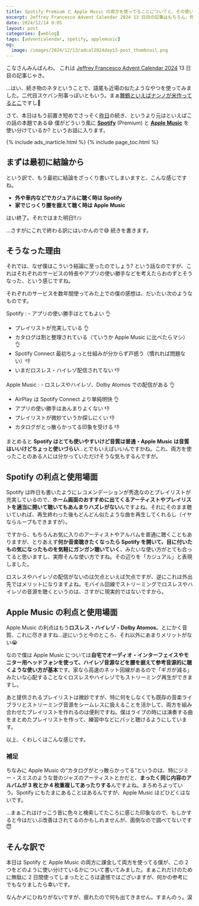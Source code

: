```yaml
---
title: Spotify Premium と Apple Music の両方を使ってることについてと、その使い分けの話 (2) ではどう使い分けてるの?
excerpt: Jeffrey Francesco Advent Calendar 2024 13 日目の記事はもちろん、昨日書こうとしたけど前置きだけで力尽きたあの話の続きです。まぁそれぞれの特色を考えればすぐ思いつくような使い分け方ではないかとは思いますが、どうぞ。
date: 2024/12/14 0:05
layout: post
categories: [weblog]
tags: [adventcalendar, spotify, applemusic]
og:
  image: /images/2024/12/13/adcal2024day13-post_thumbnail.png
---
```


こなさんみんばんわ。
これは [Jeffrey Francesco Advent Calendar 2024][adcal] 13 日目の記事じゃき。

…はい、続き物のネタということで、語尾も近場の似たようなやつを使ってみました。二代目スケバン刑事っぽいともいう。まぁ[舞鶴といえばナンノが米作ってるとこ][nanno]ですし🤣

[adcal]: https://adventar.org/calendars/10886
[nanno]: https://www.asahi.com/articles/ASR5X76F9R5RPLZB00X.html "南野陽子さんら、小学生と田植え「去年よりは上手に」　米作りで交流 [京都府]：朝日新聞デジタル"

さて、本日はもう前置き短めでさっそく[昨日][1212]の続き、というより元はといえばこの話の本題である😅 僕がどういう風に <b>[Spotify][]</b> (Premium) と <b>[Apple Music][applemusic]</b> を使い分けているか? というお話に入ります。

[1212]: /weblog/2024121201/
[Spotify]: https://open.spotify.com/
[applemusic]: https://www.apple.com/jp/apple-music/

{% include ads_inarticle.html %}
{% include page_toc.html %}


## まずは最初に結論から

という訳で、もう最初に結論をざっくり書いてしまいますと、こんな感じですね。

- **外や車内などでカジュアルに聴く時は Spotify**
- **家でじっくり腰を据えて聴く時は Apple Music**

はい終了。それではまた明日!!ﾉｼ

…さすがにこれで終わる訳にはいかんので😅 続きを書きます。


## そうなった理由

それでは、なぜ僕はこういう結論に至ったのでしょう? という話なのですが、これはそれぞれのサービスの特長やアプリの使い勝手などを考えたらおのずとそうなった、という感じですね。

それぞれのサービスを数年間使ってみた上での僕の感想は、だいたい次のようなものです。

Spotify
: - アプリの使い勝手はとてもよい 👌
  - プレイリストが充実している 👌
  - カタログは割と整理されている（ていうか Apple Music に比べたらマシ）👌
  - Spotify Connect 最初ちょっと仕組みが分からず戸惑う（慣れれば問題ない）👎
  - いまだロスレス・ハイレゾ配信されてない 👎

Apple Music
: - ロスレスやハイレゾ、Dolby Atomos での配信がある 👌
  - AirPlay は Spotify Connect より単純明快 👌
  - アプリの使い勝手はあんまりよくない 👎
  - プレイリストが微妙ていうか探しにくい 👎
  - カタログがとっ散らかってる印象を受ける 👎

まとめると **Spotify はとても使いやすいけど音質は普通・Apple Music は音質はいいけどちょっと使いづらい**…とでもいえばいいんですかね。これ、両方を使ったことのある人には分かっていただけそうな気もするんですが。


## Spotify の利点と使用場面

Spotify は昨日も書いたようにレコメンデーションが秀逸なのとプレイリストが充実しているので、**ホーム画面のおすすめに出てくるアーティストやプレイリストを適当に開いて聴いてもあんまりハズレがない**んですよね。それにそのまま聴いていれば、再生終わった後もどんどん似たような曲を再生してくれるし（イヤならループもできますが）。

ですから、もちろんお気に入りのアーティストやアルバムを普通に聴くこともありますが、とりあえず**何か音楽聴きたくなったら Spotify を開いて、目に付いたもの気になったものを気軽にガンガン聴いていく**、みたいな使い方がとても合ってると思いますし、実際そんな使い方ですね。その辺りを「カジュアル」と表現しました。

ロスレスやハイレゾの配信がないのは欠点といえば欠点ですが、逆にこれは外出先ではメリットになりますよね。モバイル回線でストリーミングでロスレスやハイレゾの音源を聴くというのは、さすがに現実的ではないですから。


## Apple Music の利点と使用場面

Apple Music の利点はもう**ロスレス・ハイレゾ・Dolby Atomos**。とにかく音質、これに尽きますね…逆にいうと今のところ、それ以外にあまりメリットがない😭

なので僕は Apple Music については**自宅でオーディオ・インターフェイスやモニター用ヘッドフォンを使って、ハイレゾ音源などを腰を据えて参考音源的に聴くような使い方が基本**です。家なら高速のネット回線があるので「ギガが減る」みたいな心配することなくロスレスやハイレゾでもストリーミング再生ができますし。

あと提供されるプレイリストは微妙ですが、特に何をしなくても既存の音楽ライブラリとストリーミング音源をシームレスに扱えることを活かして、両方を組み合わせたプレイリストを作れるのは便利ですね。僕はライブの時には演奏する曲をまとめたプレイリストを作って、練習中などにパッと聴けるようにしています。

以上、くわしくはこんな感じです。


### 補足

ちなみに Apple Music の<q>カタログがとっ散らかってる</q>というのは、特にジミー・スミスのような昔のジャズのアーティストとかだと、**まったく同じ内容のアルバムが 3 枚とか 4 枚重複してあったりする**んですよね。まろめろよっていう。Spotify にもたまにあることはあるんですが、Apple Music ほどひどくはないです。

…まぁこれはけっこう昔に色々と検索してたころに感じた印象なので、もしかすると今はだいぶ改善はされてるのかもしれませんが、面倒なので調べてないです😇


## そんな訳で

本日は Spotify と Apple Music の両方に課金して両方を使ってる僕が、この 2 つをどのように使い分けているかについて書いてみました。まぁこれだけのために無駄に 2 日間使ってしまったところは遺憾ではございますが、何かの参考にでもなりましたら幸いです。

なんか〆にひねりがないですが、疲れたので何も出てきません。すまんのぅ。涙
